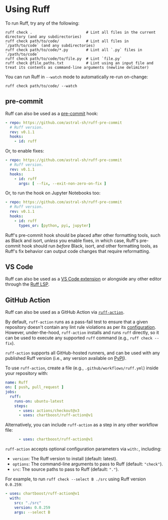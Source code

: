 # Using Ruff

To run Ruff, try any of the following:

```shell
ruff check .                        # Lint all files in the current directory (and any subdirectories)
ruff check path/to/code/            # Lint all files in `/path/to/code` (and any subdirectories)
ruff check path/to/code/*.py        # Lint all `.py` files in `/path/to/code`
ruff check path/to/code/to/file.py  # Lint `file.py`
ruff check @file_paths.txt          # Lint using an input file and treat its contents as command-line arguments (newline delimiter)
```

You can run Ruff in `--watch` mode to automatically re-run on-change:

```shell
ruff check path/to/code/ --watch
```

## pre-commit

Ruff can also be used as a [pre-commit](https://pre-commit.com) hook:

```yaml
- repo: https://github.com/astral-sh/ruff-pre-commit
  # Ruff version.
  rev: v0.1.1
  hooks:
    - id: ruff
```

Or, to enable fixes:

```yaml
- repo: https://github.com/astral-sh/ruff-pre-commit
  # Ruff version.
  rev: v0.1.1
  hooks:
    - id: ruff
      args: [ --fix, --exit-non-zero-on-fix ]
```

Or, to run the hook on Jupyter Notebooks too:

```yaml
- repo: https://github.com/astral-sh/ruff-pre-commit
  # Ruff version.
  rev: v0.1.1
  hooks:
    - id: ruff
      types_or: [python, pyi, jupyter]
```

Ruff's pre-commit hook should be placed after other formatting tools, such as Black and isort,
_unless_ you enable fixes, in which case, Ruff's pre-commit hook should run _before_ Black, isort,
and other formatting tools, as Ruff's fix behavior can output code changes that require
reformatting.

## VS Code

Ruff can also be used as a [VS Code extension](https://github.com/astral-sh/ruff-vscode) or
alongside any other editor through the [Ruff LSP](https://github.com/astral-sh/ruff-lsp).

## GitHub Action

Ruff can also be used as a GitHub Action via [`ruff-action`](https://github.com/chartboost/ruff-action).

By default, `ruff-action` runs as a pass-fail test to ensure that a given repository doesn't contain
any lint rule violations as per its [configuration](https://github.com/astral-sh/ruff/blob/main/docs/configuration.md).
However, under-the-hood, `ruff-action` installs and runs `ruff` directly, so it can be used to
execute any supported `ruff` command (e.g., `ruff check --fix`).

`ruff-action` supports all GitHub-hosted runners, and can be used with any published Ruff version
(i.e., any version available on [PyPI](https://pypi.org/project/ruff/)).

To use `ruff-action`, create a file (e.g., `.github/workflows/ruff.yml`) inside your repository
with:

```yaml
name: Ruff
on: [ push, pull_request ]
jobs:
  ruff:
    runs-on: ubuntu-latest
    steps:
      - uses: actions/checkout@v3
      - uses: chartboost/ruff-action@v1
```

Alternatively, you can include `ruff-action` as a step in any other workflow file:

```yaml
      - uses: chartboost/ruff-action@v1
```

`ruff-action` accepts optional configuration parameters via `with:`, including:

- `version`: The Ruff version to install (default: latest).
- `options`: The command-line arguments to pass to Ruff (default: `"check"`).
- `src`: The source paths to pass to Ruff (default: `"."`).

For example, to run `ruff check --select B ./src` using Ruff version `0.0.259`:

```yaml
- uses: chartboost/ruff-action@v1
  with:
    src: "./src"
    version: 0.0.259
    args: --select B
```
